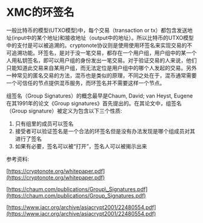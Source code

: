 # XMC的环签名

一般比特币的模型\(UTXO模型\)中，每个交易（transaction or tx）都包含发送地址\(input中的某个地址\)和接收地址（output中的地址）。所以比特币的UTXO模型中的支付是可以被追溯的。cryptonote协议则是使用使用环签名来实现交易的不可追溯功能。环签名，是对于没一笔交易，都存在一个用户组，用户组中的某一个人用私钥签名，即可以用户组的身份发出一笔交易。对于验证交易的人来说，他们只能知道此交易来自某用户组，而无法定位是用户组中的哪个人发起的交易。另外一种常见的匿名交易的方法，混币也是类似的原理，不同之处在于，混币通常需要一个可信任的节点提供混币服务，而环签名并不需要这样一个节点。

组签名（Group Signatures）的概念最早是Chaum, David; van Heyst, Eugene在其1991年的论文《Group signatures》首先提出的。在其论文中，组签名（Group signature）被定义为包含以下三个性质:

1. 只有组里的成员可以签名
2. 接受者可以验证签名是一个合法的环签名但是没有办法发现是哪个组成员对其进行了签名
3. 如果有必要，签名可以被“打开”，签名人可以被揭示出来



参考资料:

[https://cryptonote.org/whitepaper.pdf](https://cryptonote.org/whitepaper.pdf)

[https://chaum.com/publications/Group\_Signatures.pdf](https://chaum.com/publications/Group_Signatures.pdf)

[https://www.iacr.org/archive/asiacrypt2001/22480554.pdf](https://www.iacr.org/archive/asiacrypt2001/22480554.pdf)

